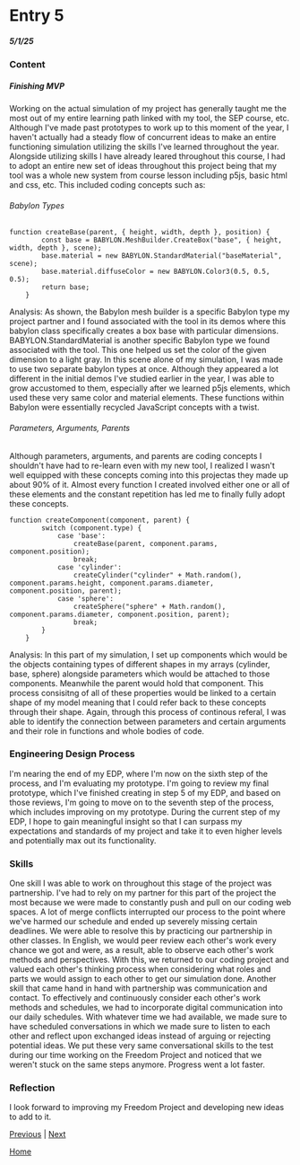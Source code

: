 # Entry 5
##### 5/1/25

### Content

##### Finishing MVP

Working on the actual simulation of my project has generally taught me the most out of my entire learning path linked with my tool, the SEP course, etc. Although I've made past prototypes to work up to this moment of the year, I haven't actually had a steady flow of concurrent ideas to make an entire functioning simulation utilizing the skills I've learned throughout the year. Alongside utilizing skills I have already leared throughout this course, I had to adopt an entire new set of ideas throughout this project being that my tool was a whole new system from course lesson including p5js, basic html and css, etc. This included coding concepts such as:

###### Babylon Types

``` JS
function createBase(parent, { height, width, depth }, position) {
        const base = BABYLON.MeshBuilder.CreateBox("base", { height, width, depth }, scene);
        base.material = new BABYLON.StandardMaterial("baseMaterial", scene);
        base.material.diffuseColor = new BABYLON.Color3(0.5, 0.5, 0.5);
        return base;
    }
```
Analysis: As shown, the Babylon mesh builder is a specific Babylon type my project partner and I found associated with the tool in its demos where this babylon class specifically creates a box base with particular dimensions. BABYLON.StandardMaterial is another specific Babylon type we found associated with the tool. This one helped us set the color of the given dimension to a light gray. In this scene alone of my simulation, I was made to use two separate babylon types at once. Although they appeared a lot different in the initial demos I've studied earlier in the year, I was able to grow accustomed to them, especially after we learned p5js elements, which used these very same color and material elements. These functions within Babylon were essentially recycled JavaScript concepts with a twist.

###### Parameters, Arguments, Parents

Although parameters, arguments, and parents are coding concepts I shouldn't have had to re-learn even with my new tool, I realized I wasn't well equipped with these concepts coming into this projectas they made up about 90% of it. Almost every function I created involved either one or all of these elements and the constant repetition has led me to finally fully adopt these concepts.


``` JS
function createComponent(component, parent) {
        switch (component.type) {
            case 'base':
                createBase(parent, component.params, component.position);
                break;
            case 'cylinder':
                createCylinder("cylinder" + Math.random(), component.params.height, component.params.diameter, component.position, parent);
            case 'sphere':
                createSphere("sphere" + Math.random(), component.params.diameter, component.position, parent);
                break;
        }
    }
```
Analysis: In this part of my simulation, I set up components which would be the objects containing types of different shapes in my arrays (cylinder, base, sphere) alongside parameters which would be attached to those components. Meanwhile the parent would hold that component. This process consisitng of all of these properties would be linked to a certain shape of my model meaning that I could refer back to these concepts through their shape. Again, through this process of continous referal, I was able to identify the connection between parameters and certain arguments and their role in functions and whole bodies of code.

### Engineering Design Process

I'm nearing the end of my EDP, where I'm now on the sixth step of the process, and I'm evaluating my prototype. I'm going to review my final prototype, which I've finished creating in step 5 of my EDP, and based on those reviews, I'm going to move on to the seventh step of the process, which includes improving on my prototype. During the current step of my EDP, I hope to gain meaningful insight so that I can surpass my expectations and standards of my project and take it to even higher levels and potentially max out its functionality.

### Skills

One skill I was able to work on throughout this stage of the project was partnership. I've had to rely on my partner for this part of the project the most because we were made to constantly push and pull on our coding web spaces. A lot of merge conflicts interrupted our process to the point where we've harmed our schedule and ended up severely missing certain deadlines. We were able to resolve this by practicing our partnership in other classes. In English, we would peer review each other's work every chance we got and were, as a result, able to observe each other's work methods and perspectives. With this, we returned to our coding project and valued each other's thinking process when considering what roles and parts we would assign to each other to get our simulation done. Another skill that came hand in hand with partnership was communication and contact. To effectively and continuously consider each other's work methods and schedules, we had to incorporate digital communication into our daily schedules. With whatever time we had available, we made sure to have scheduled conversations in which we made sure to listen to each other and reflect upon exchanged ideas instead of arguing or rejecting potential ideas. We put these very same conversational skills to the test during our time working on the Freedom Project and noticed that we weren't stuck on the same steps anymore. Progress went a lot faster.

### Reflection

I look forward to improving my Freedom Project and developing new ideas to add to it.

[Previous](entry04.md) | [Next](entry06.md)

[Home](../README.md)

